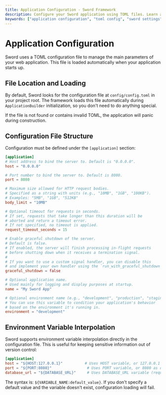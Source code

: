 ```yaml
---
title: Application Configuration - Sword Framework
description: Configure your Sword application using TOML files. Learn about server settings, CORS, logging, and environment-specific configurations.
keywords: ["application configuration", "toml config", "sword settings", "environment variables", "server configuration"]
---
```


# Application Configuration

Sword uses a TOML configuration file to manage the main parameters of your web application. This file is loaded automatically when your application starts up.

## File Location and Loading

By default, Sword looks for the configuration file at `config/config.toml` in your project root. The framework loads this file automatically during `ApplicationBuilder` initialization, so you don't need to do anything special.

If the file is not found or contains invalid TOML, the application will panic during construction.

## Configuration File Structure

Configuration must be defined under the `[application]` section:

```toml
[application]
# Host address to bind the server to. Default is "0.0.0.0".
host = "0.0.0.0"

# Port number to bind the server to. Default is 8080.
port = 8080

# Maximum size allowed for HTTP request bodies.
# Specified as a string with units (e.g., "10MB", "1GB", "100KB").
# Examples: "5MB", "1GB", "512KB"
body_limit = "10MB"

# Optional timeout for requests in seconds.
# If set, requests that take longer than this duration will be
# aborted and return a timeout error.
# If not specified, no timeout is applied.
request_timeout_seconds = 15

# Enable graceful shutdown of the server.
# Default is false.
# If enabled, the server will finish processing in-flight requests
# before shutting down when it receives a termination signal.
#
# If you want to use a custom signal handler, you can disable this
# and implement your own handler using the `run_with_graceful_shutdown` method.
graceful_shutdown = false

# Optional application name.
# Used mainly for logging and display purposes at startup.
name = "My Sword App"

# Optional environment name (e.g., "development", "production", "staging").
# You can use this variable to condition your application's behavior
# based on the environment it's running in.
environment = "development"
```

## Environment Variable Interpolation

Sword supports environment variable interpolation directly in the configuration file. This is useful for keeping sensitive information out of version control:

```toml
[application]
host = "${HOST:127.0.0.1}"          # Uses HOST variable, or 127.0.0.1 if not set
port = "${PORT:8080}"                # Uses PORT variable, or 8080 as default
database_url = "${DATABASE_URL}"     # Uses DATABASE_URL variable (required)
```

The syntax is: `${VARIABLE_NAME:default_value}`. If you don't specify a default value and the variable doesn't exist, configuration loading will fail.

